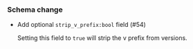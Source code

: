 <!-- markdownlint-configure-file { "first-line-heading": { "level": 3 } } -->
### Schema change

- Add optional `strip_v_prefix:bool` field (#54)

  Setting this field to `true` will strip the v prefix from versions.
